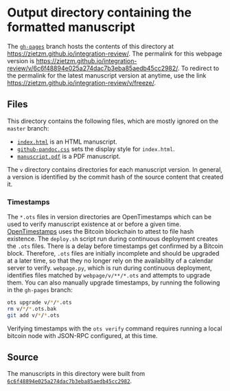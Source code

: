 # Output directory containing the formatted manuscript

The [`gh-pages`](https://github.com/zietzm/integration-review/tree/gh-pages) branch hosts the contents of this directory at https://zietzm.github.io/integration-review/.
The permalink for this webpage version is https://zietzm.github.io/integration-review/v/6c6f48894e025a274dac7b3eba85aedb45cc2982/.
To redirect to the permalink for the latest manuscript version at anytime, use the link https://zietzm.github.io/integration-review/v/freeze/.

## Files

This directory contains the following files, which are mostly ignored on the `master` branch:

+ [`index.html`](index.html) is an HTML manuscript.
+ [`github-pandoc.css`](github-pandoc.css) sets the display style for `index.html`.
+ [`manuscript.pdf`](manuscript.pdf) is a PDF manuscript.

The `v` directory contains directories for each manuscript version.
In general, a version is identified by the commit hash of the source content that created it.

### Timestamps

The `*.ots` files in version directories are OpenTimestamps which can be used to verify manuscript existence at or before a given time.
[OpenTimestamps](https://opentimestamps.org/) uses the Bitcoin blockchain to attest to file hash existence.
The `deploy.sh` script run during continuous deployment creates the `.ots` files.
There is a delay before timestamps get confirmed by a Bitcoin block.
Therefore, `.ots` files are initially incomplete and should be upgraded at a later time, so that they no longer rely on the availability of a calendar server to verify.
`webpage.py`, which is run during continuous deployment, identifies files matched by `webpage/v/**/*.ots` and attempts to upgrade them.
You can also manually upgrade timestamps, by running the following in the `gh-pages` branch:

```sh
ots upgrade v/*/*.ots
rm v/*/*.ots.bak
git add v/*/*.ots
```

Verifying timestamps with the `ots verify` command requires running a local bitcoin node with JSON-RPC configured, at this time.

## Source

The manuscripts in this directory were built from
[`6c6f48894e025a274dac7b3eba85aedb45cc2982`](https://github.com/zietzm/integration-review/commit/6c6f48894e025a274dac7b3eba85aedb45cc2982).
